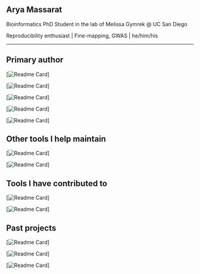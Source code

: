 ## Arya Massarat

Bioinformatics PhD Student in the lab of Melissa Gymrek @ UC San Diego

Reproducibility enthusiast | Fine-mapping, GWAS | he/him/his

-----------------------------

Primary author
--------------

[![Readme Card](https://github-readme-stats.vercel.app/api/pin/?username=gymrek-lab&repo=happler)]

[![Readme Card](https://github-readme-stats.vercel.app/api/pin/?username=CAST-genomics&repo=haptools)]

[![Readme Card](https://github-readme-stats.vercel.app/api/pin/?username=aryarm&repo=VarCA)]

[![Readme Card](https://github-readme-stats.vercel.app/api/pin/?username=aryarm&repo=as_analysis)]

[![Readme Card](https://github-readme-stats.vercel.app/api/pin/?username=beelabhmc&repo=flower_map)]

Other tools I help maintain
---------------------------
[![Readme Card](https://github-readme-stats.vercel.app/api/pin/?username=gymrek-lab&repo=TRTools)]

[![Readme Card](https://github-readme-stats.vercel.app/api/pin/?username=gymrek-lab&repo=panct)]

Tools I have contributed to
---------------------------

[![Readme Card](https://github-readme-stats.vercel.app/api/pin/?username=bmvdgeijn&repo=WASP)]

[![Readme Card](https://github-readme-stats.vercel.app/api/pin/?username=snakemake&repo=snakemake)]

Past projects
-------------

[![Readme Card](https://github-readme-stats.vercel.app/api/pin/?username=aryarm&repo=VarBench)]

[![Readme Card](https://github-readme-stats.vercel.app/api/pin/?username=aryarm&repo=sc_rats)]

[![Readme Card](https://github-readme-stats.vercel.app/api/pin/?username=aryarm&repo=str_ase)]
